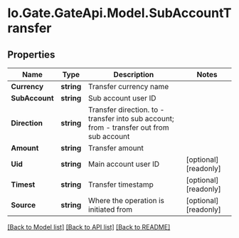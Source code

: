 
# Io.Gate.GateApi.Model.SubAccountTransfer

## Properties

Name | Type | Description | Notes
------------ | ------------- | ------------- | -------------
**Currency** | **string** | Transfer currency name | 
**SubAccount** | **string** | Sub account user ID | 
**Direction** | **string** | Transfer direction. to - transfer into sub account; from - transfer out from sub account | 
**Amount** | **string** | Transfer amount | 
**Uid** | **string** | Main account user ID | [optional] [readonly] 
**Timest** | **string** | Transfer timestamp | [optional] [readonly] 
**Source** | **string** | Where the operation is initiated from | [optional] [readonly] 

[[Back to Model list]](../README.md#documentation-for-models)
[[Back to API list]](../README.md#documentation-for-api-endpoints)
[[Back to README]](../README.md)
